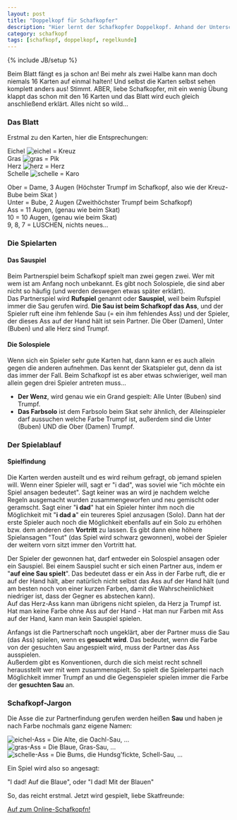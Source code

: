 ```yaml
---
layout: post
title: "Doppelkopf für Schafkopfer"
description: "Hier lernt der Schafkopfer Doppelkopf. Anhand der Unterschiede und Gemeinsamkeiten ein Kinderspiel."
category: schafkopf
tags: [schafkopf, doppelkopf, regelkunde]
---
```

{% include JB/setup %}


Beim Blatt fängt es ja schon an! Bei mehr als zwei Halbe kann man doch niemals 16 Karten auf einmal halten! Und selbst die Karten selbst sehen komplett anders aus! Stimmt. ABER, liebe Schafkopfer, mit ein wenig Übung klappt das schon mit den 16 Karten und das Blatt wird euch gleich anschließend erklärt. Alles nicht so wild...


### Das Blatt

Erstmal zu den Karten, hier die Entsprechungen:

Eichel ![eichel](https://www.sauspiel.de/images/sauspiel/blog/list-i3.png) = Kreuz   
Gras ![gras](https://www.sauspiel.de/images/sauspiel/blog/list-i1.png) = Pik   
Herz ![herz](https://www.sauspiel.de/images/sauspiel/blog/list-i2.png) = Herz   
Schelle ![schelle](https://www.sauspiel.de/images/sauspiel/blog/list-i4.png) = Karo

Ober = Dame, 3 Augen (Höchster Trumpf im Schafkopf, also wie der Kreuz-Bube beim Skat )   
Unter = Bube, 2 Augen (Zweithöchster Trumpf beim Schafkopf)   
Ass = 11 Augen, (genau wie beim Skat)   
10 = 10 Augen, (genau wie beim Skat)   
9, 8, 7 = LUSCHEN, nichts neues...

### Die Spielarten

#### Das Sauspiel


Beim Partnerspiel beim Schafkopf spielt man zwei gegen zwei. Wer mit wem ist am Anfang noch unbekannt. Es gibt noch Solospiele, die sind aber nicht so häufig (und werden deswegen etwas später erklärt).    
Das Partnerspiel wird **Rufspiel** genannt oder **Sauspiel**, weil beim Rufspiel immer die Sau gerufen wird. **Die Sau ist beim Schafkopf das Ass**, und der Spieler ruft eine ihm fehlende Sau (= ein ihm fehlendes Ass) und der Spieler, der dieses Ass auf der Hand hält ist sein Partner.
Die Ober (Damen), Unter (Buben) und alle Herz sind Trumpf.

#### Die Solospiele

Wenn sich ein Spieler sehr gute Karten hat, dann kann er es auch allein gegen die anderen aufnehmen. Das kennt der Skatspieler gut, denn da ist das immer der Fall. Beim Schafkopf ist es aber etwas schwieriger, weil man allein gegen drei Spieler antreten muss...  

* **Der Wenz**, wird genau wie ein Grand gespielt: Alle Unter (Buben) sind Trumpf. 
* **Das Farbsolo** ist dem Farbsolo beim Skat sehr ähnlich, der Alleinspieler darf aussuchen welche Farbe Trumpf ist, außerdem sind die Unter (Buben) UND die Ober (Damen) Trumpf.

### Der Spielablauf
#### Spielfindung

Die Karten werden austeilt und es wird reihum gefragt, ob jemand spielen will. Wenn einer Spieler will, sagt er "i dad", was soviel wie "ich möchte ein Spiel ansagen bedeutet". Sagt keiner was an wird je nachdem welche Regeln ausgemacht wurden zusammengeworfen und neu gemischt oder geramscht. 
Sagt einer "**i dad**" hat ein Spieler hinter ihm noch die Möglichkeit mit "**i dad a**" ein teureres Spiel anzusagen (Solo). Dann hat der erste Spieler auch noch die Möglichkeit ebenfalls auf ein Solo zu erhöhen bzw. dem anderen den **Vortritt** zu lassen. Es gibt dann eine höhere Spielansagen "Tout" (das Spiel wird schwarz gewonnen), wobei der Spieler der weitern vorn sitzt immer den Vortritt hat.

 Der Spieler der gewonnen hat, darf entweder ein Solospiel ansagen oder ein Sauspiel. Bei einem Sauspiel sucht er sich einen Partner aus, indem er "**auf eine Sau spielt**". Das bedeutet dass er ein Ass in der Farbe ruft, die er auf der Hand hält, aber natürlich nicht selbst das Ass auf der Hand hält (und am besten noch von einer kurzen Farben, damit die Wahrscheinlichkeit niedriger ist, dass der Gegner es abstechen kann).    
 Auf das Herz-Ass kann man übrigens nicht spielen, da Herz ja Trumpf ist. Hat man keine Farbe ohne Ass auf der Hand - Hat man nur Farben mit Ass auf der Hand, kann man kein Sauspiel spielen.

 Anfangs ist die Partnerschaft noch ungeklärt, aber der Partner muss die Sau (das Ass) spielen, wenn es **gesucht wird**. Das bedeutet, wenn die Farbe von der gesuchten Sau angespielt wird, muss der Partner das Ass ausspielen.   
Außerdem gibt es Konventionen, durch die sich meist recht schnell herausstellt wer mit wem zusammenspielt. So spielt die Spielerpartei nach Möglichkeit immer Trumpf an und die Gegenspieler spielen immer die Farbe der **gesuchten Sau** an. 
 
### Schafkopf-Jargon

Die Asse die zur Partnerfindung gerufen werden heißen **Sau** und haben je nach Farbe nochmals ganz eigene Namen:

![eichel](https://www.sauspiel.de/images/sauspiel/blog/list-i3.png)-Ass = Die Alte, die Oachl-Sau, ...    
![gras](https://www.sauspiel.de/images/sauspiel/blog/list-i1.png)-Ass = Die Blaue, Gras-Sau, ...    
![schelle](https://www.sauspiel.de/images/sauspiel/blog/list-i4.png)-Ass = Die Bums, die Hundsg'fickte, Schell-Sau, ...

Ein Spiel wird also so angesagt: 

"I dad! Auf die Blaue", oder "I dad! Mit der Blauen"

So, das reicht erstmal. Jetzt wird gespielt, liebe Skatfreunde:

[Auf zum Online-Schafkopfn!](https:www.sauspiel.de)

 
 
